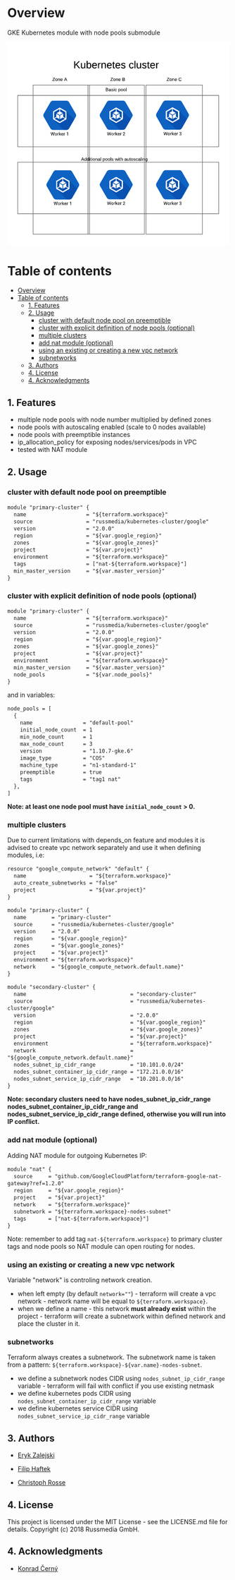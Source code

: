 # Overview
GKE Kubernetes module with node pools submodule


![Kuberntes diagram on GKE](images/diagram.png)

Table of contents
=================

   * [Overview](#overview)
   * [Table of contents](#table-of-contents)
      * [1. Features](#1-features)
      * [2. Usage](#2-usage)
         * [cluster with default node pool on preemptible](#cluster-with-default-node-pool-on-preemptible)
         * [cluster with explicit definition of node pools (optional)](#cluster-with-explicit-definition-of-node-pools-optional)
         * [multiple clusters](#multiple-clusters)
         * [add nat module (optional)](#add-nat-module-optional)
         * [using an existing or creating a new vpc network](#using-an-existing-or-creating-a-new-vpc-network)
         * [subnetworks](#subnetworks)
      * [3. Authors](#3-authors)
      * [4. License](#4-license)
      * [4. Acknowledgments](#4-acknowledgments)



## 1. Features

- multiple node pools with node number multiplied by defined zones
- node pools with autoscaling enabled (scale to 0 nodes available)
- node pools with preemptible instances
- ip_allocation_policy for exposing nodes/services/pods in VPC
- tested with NAT module

## 2. Usage

### cluster with default node pool on preemptible
```hcl
module "primary-cluster" {
  name                   = "${terraform.workspace}"
  source                 = "russmedia/kubernetes-cluster/google"
  version                = "2.0.0"
  region                 = "${var.google_region}"
  zones                  = "${var.google_zones}"
  project                = "${var.project}"
  environment            = "${terraform.workspace}"
  tags                   = ["nat-${terraform.workspace}"]
  min_master_version     = "${var.master_version}"
}
```

### cluster with explicit definition of node pools (optional)

```hcl
module "primary-cluster" {
  name                   = "${terraform.workspace}"
  source                 = "russmedia/kubernetes-cluster/google"
  version                = "2.0.0"
  region                 = "${var.google_region}"
  zones                  = "${var.google_zones}"
  project                = "${var.project}"
  environment            = "${terraform.workspace}"
  min_master_version     = "${var.master_version}"
  node_pools             = "${var.node_pools}"
}
```

and in variables:

```hcl
node_pools = [
  {
    name                = "default-pool"
    initial_node_count  = 1
    min_node_count      = 1
    max_node_count      = 3
    version             = "1.10.7-gke.6"
    image_type          = "COS"
    machine_type        = "n1-standard-1"
    preemptible         = true
    tags                = "tag1 nat"
  },
]
```
**Note: at least one node pool must have `initial_node_count` > 0.**

###  multiple clusters

Due to current limitations with depends_on feature and modules it is advised to create vpc network separately and use it when defining modules, i.e: 

```hcl
resource "google_compute_network" "default" {
  name                    = "${terraform.workspace}"
  auto_create_subnetworks = "false"
  project                 = "${var.project}"
}
```

```hcl
module "primary-cluster" {
  name        = "primary-cluster"
  source      = "russmedia/kubernetes-cluster/google"
  version     = "2.0.0"
  region      = "${var.google_region}"
  zones       = "${var.google_zones}"
  project     = "${var.project}"
  environment = "${terraform.workspace}"
  network     = "${google_compute_network.default.name}"
}
```

```hcl
module "secondary-cluster" {
  name                                 = "secondary-cluster"
  source                               = "russmedia/kubernetes-cluster/google"
  version                              = "2.0.0"
  region                               = "${var.google_region}"
  zones                                = "${var.google_zones}"
  project                              = "${var.project}"
  environment                          = "${terraform.workspace}"
  network                              = "${google_compute_network.default.name}"
  nodes_subnet_ip_cidr_range           = "10.101.0.0/24"
  nodes_subnet_container_ip_cidr_range = "172.21.0.0/16"
  nodes_subnet_service_ip_cidr_range   = "10.201.0.0/16"
}
```
**Note: secondary clusters need to have nodes_subnet_ip_cidr_range nodes_subnet_container_ip_cidr_range and nodes_subnet_service_ip_cidr_range defined, otherwise you will run into IP conflict.**

### add nat module (optional)

Adding NAT module for outgoing Kubernetes IP:
```hcl
module "nat" {
  source     = "github.com/GoogleCloudPlatform/terraform-google-nat-gateway?ref=1.2.0"
  region     = "${var.google_region}"
  project    = "${var.project}"
  network    = "${terraform.workspace}"
  subnetwork = "${terraform.workspace}-nodes-subnet"
  tags       = ["nat-${terraform.workspace}"]
}
```

Note: remember to add tag `nat-${terraform.workspace}` to primary cluster tags and node pools so NAT module can open routing for nodes.

### using an existing or creating a new vpc network

Variable "network" is controling network creation. 
- when left empty (by default `network=""`) - terraform will create a vpc network - network name will be equal to `${terraform.workspace}`.
- when we define a name - this network **must already exist** within the project - terraform will create a subnetwork within defined network and place the cluster in it.

### subnetworks

Terraform always creates a subnetwork. The subnetwork name is taken from a pattern: `${terraform.workspace}-${var.name}-nodes-subnet`.

- we define a subnetwork nodes CIDR using `nodes_subnet_ip_cidr_range` variable - terraform will fail with conflict if you use existing netmask
- we define kubernetes pods CIDR using `nodes_subnet_container_ip_cidr_range` variable
- we define kubernetes service CIDR using `nodes_subnet_service_ip_cidr_range` variable

## 3. Authors

- [Eryk Zalejski](https://github.com/ezalejski)

- [Filip Haftek](https://github.com/filiphaftek)

- [Christoph Rosse](https://github.com/gries)

## 4. License

This project is licensed under the MIT License - see the LICENSE.md file for details.
Copyright (c) 2018 Russmedia GmbH.

## 4. Acknowledgments

- [Konrad Černý](https://github.com/rokerkony)